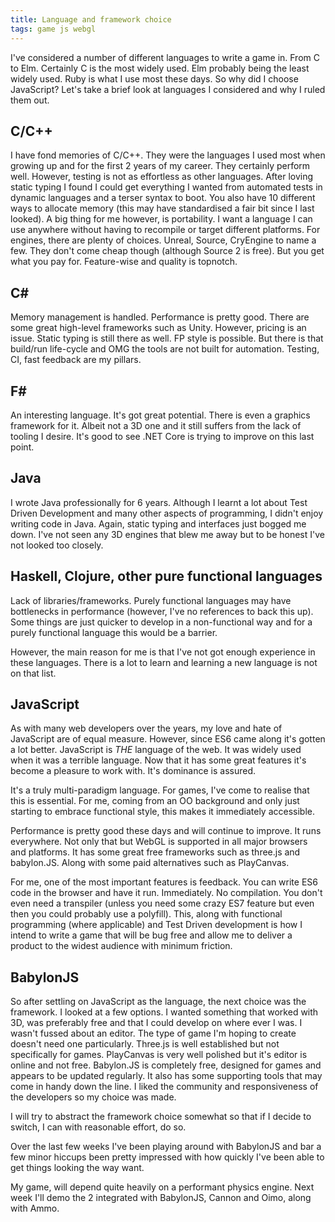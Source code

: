 ```yaml
---
title: Language and framework choice
tags: game js webgl
---
```


I've considered a number of different languages to write a game in. From C to Elm. Certainly C is the most widely used. Elm probably being the least widely used. Ruby is what I use most these days. So why did I choose JavaScript? Let's take a brief look at languages I considered and why I ruled them out.

## C/C++

I have fond memories of C/C++. They were the languages I used most when growing up and for the first 2 years of my career. They certainly perform well. However, testing is not as effortless as other languages. After loving static typing I found I could get everything I wanted from automated tests in dynamic languages and a terser syntax to boot. You also have 10 different ways to allocate memory (this may have standardised a fair bit since I last looked). A big thing for me however, is portability. I want a language I can use anywhere without having to recompile or target different platforms. For engines, there are plenty of choices. Unreal, Source, CryEngine to name a few. They don't come cheap though (although Source 2 is free). But you get what you pay for. Feature-wise and quality is topnotch.

## C\#

Memory management is handled. Performance is pretty good. There are some great high-level frameworks such as Unity. However, pricing is an issue. Static typing is still there as well. FP style is possible. But there is that build/run life-cycle and OMG the tools are not built for automation. Testing, CI, fast feedback are my pillars.

## F\#

An interesting language. It's got great potential. There is even a graphics framework for it. Albeit not a 3D one and it still suffers from the lack of tooling I desire. It's good to see .NET Core is trying to improve on this last point.

## Java

I wrote Java professionally for 6 years. Although I learnt a lot about Test Driven Development and many other aspects of programming, I didn't enjoy writing code in Java. Again, static typing and interfaces just bogged me down. I've not seen any 3D engines that blew me away but to be honest I've not looked too closely.

## Haskell, Clojure, other pure functional languages

Lack of libraries/frameworks. Purely functional languages may have bottlenecks in performance (however, I've no references to back this up). Some things are just quicker to develop in a non-functional way and for a purely functional language this would be a barrier.

However, the main reason for me is that I've not got enough experience in these languages. There is a lot to learn and learning a new language is not on that list.

## JavaScript

As with many web developers over the years, my love and hate of JavaScript are of equal measure. However, since ES6 came along it's gotten a lot better. JavaScript is *THE* language of the web. It was widely used when it was a terrible language. Now that it has some great features it's become a pleasure to work with. It's dominance is assured.

It's a truly multi-paradigm language. For games, I've come to realise that this is essential. For me, coming from an OO background and only just starting to embrace functional style, this makes it immediately accessible.

Performance is pretty good these days and will continue to improve. It runs everywhere. Not only that but WebGL is supported in all major browsers and platforms. It has some great free frameworks such as three.js and babylon.JS. Along with some paid alternatives such as PlayCanvas.

For me, one of the most important features is feedback. You can write ES6 code in the browser and have it run. Immediately. No compilation. You don't even need a transpiler (unless you need some crazy ES7 feature but even then you could probably use a polyfill). This, along with functional programming (where applicable) and Test Driven development is how I intend to write a game that will be bug free and allow me to deliver a product to the widest audience with minimum friction.

## BabylonJS

So after settling on JavaScript as the language, the next choice was the framework. I looked at a few options. I wanted something that worked with 3D, was preferably free and that I could develop on where ever I was. I wasn't fussed about an editor. The type of game I'm hoping to create doesn't need one particularly. Three.js is well established but not specifically for games. PlayCanvas is very well polished but it's editor is online and not free. Babylon.JS is completely free, designed for games and appears to be updated regularly. It also has some supporting tools that may come in handy down the line. I liked the community and responsiveness of the developers so my choice was made.

I will try to abstract the framework choice somewhat so that if I decide to switch, I can with reasonable effort, do so.

Over the last few weeks I've been playing around with BabylonJS and bar a few minor hiccups been pretty impressed with how quickly I've been able to get things looking the way want.

My game, will depend quite heavily on a performant physics engine. Next week I'll demo the 2 integrated with BabylonJS, Cannon and Oimo, along with Ammo.
